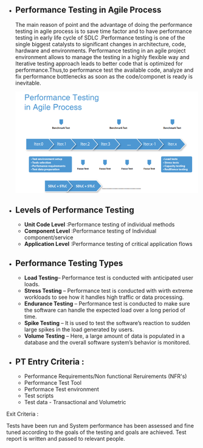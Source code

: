 - ## Performance Testing in Agile Process
     <P> The main reason of point and the advantage of doing the performance testing in agile process is to save time factor and to have performance testing in early life cycle of          SDLC .Performance testing is one of the single biggest catalysts to significant changes in architecture, code, hardware and environments. Performance testing in an agile          project environment allows to manage the testing in a highly flexible way and Iterative testing approach leads to better code that is optimized for performance.Thus,to            performance test the available code, analyze and fix performance bottlenecks as soon as the code/componet is ready is inevitable.</p>
     
     ![PT process in Agile](Agile_PT_Process.png)
     
- ## Levels of Performance Testing
  - **Unit Code Level**   :Performance testing of individual methods
  - **Component Level**   :Performance testing of Individual component/service 
  - **Application Level** :Performance testing of critical application flows 
 
-  ## Performance Testing Types
      - **Load Testing**– Performance test is conducted with anticipated user loads. 
      - **Stress Testing** – Performance test is conducted with wirth extreme workloads to see how it handles high traffic or data processing. 
      - **Endurance Testing** – Performance test is conducted to make sure the software can handle the expected load over a long period of time.  
      - **Spike Testing** – It is used to test the software’s reaction to sudden large spikes in the load generated by users.
      - **Volume Testing** – Here, a large amount of data is populated in a database and the overall software system’s behavior is monitored. 

- ## PT Entry Criteria :
  - Performance Requirements/Non functional Reruirements (NFR's)
  - Performance Test Tool 
  - Performace Test environment
  - Test scripts
  - Test data -  Transactional and Volumetric
 

Exit Criteria : 

Tests have been run and System performance has been assessed  and fine tuned according to the goals of the testing and goals are achieved.
Test report is written and passed to relevant people. 

